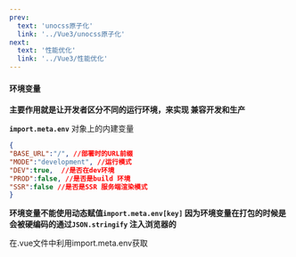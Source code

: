 ```yaml
---
prev:
  text: 'unocss原子化'
  link: '../Vue3/unocss原子化'
next:
  text: '性能优化'
  link: '../Vue3/性能优化'
---
```

#### 环境变量

**主要作用就是让开发者区分不同的运行环境，来实现 兼容开发和生产**

**`import.meta.env`** 对象上的内建变量

```json
{
"BASE_URL":"/", //部署时的URL前缀
"MODE":"development", //运行模式
"DEV":true,  //是否在dev环境
"PROD":false, //是否是build 环境
"SSR":false //是否是SSR 服务端渲染模式
}
```

**环境变量不能使用动态赋值`import.meta.env[key]` 因为环境变量在打包的时候是会被硬编码的通过`JSON.stringify` 注入浏览器的**

在.vue文件中利用import.meta.env获取